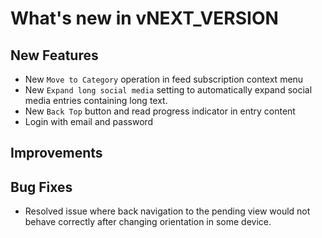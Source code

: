 # What's new in vNEXT_VERSION

## New Features

- New `Move to Category` operation in feed subscription context menu
- New `Expand long social media` setting to automatically expand social media entries containing long text.
- New `Back Top` button and read progress indicator in entry content
- Login with email and password

## Improvements

## Bug Fixes

- Resolved issue where back navigation to the pending view would not behave correctly after changing orientation in some device.
